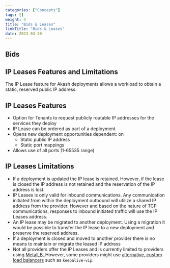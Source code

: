 ```yaml
---
categories: ["Concepts"]
tags: []
weight: 4
title: "Bids & Leases"
linkTitle: "Bids & Leases"
date: 2023-03-30
---
```


## Bids

## IP Leases Features and Limitations

The IP Lease feature for Akash deployments allows a workload to obtain a static, reserved public IP address.

## IP Leases Features

* Option for Tenants to request publicly routable IP addresses for the services they deploy
* IP Lease can be ordered as part of a deployment
* Opens new deployment opportunities dependent: on&#x20;
    * Static public IP address
    * Static port mappings
* Allows use of all ports (1-65535 range)

## IP Leases Limitations

* If a deployment is updated the IP lease is retained.  However, if the lease is closed the IP address is not retained and the reservation of the IP address is lost.
* IP Leases is only valid for inbound communications.  Any communication initiated from within the deployment outbound will utilize a shared IP address from the provider.  However and based on the nature of TCP communications, responses to inbound initiated traffic will use the IP Leases address.
* An IP lease may be migrated to another deployment. Using a migration it would be possible to transfer the IP lease to a new deployment and preserve the reserved address.
* If a deployment is closed and moved to another provider there is no means to maintain or migrate the leased IP address
* Not all providers offer the IP Leases and is currently limited to providers using [MetalLB. ](https://metallb.universe.tf/installation/clouds/)However, some providers might use [alternative, custom load balancers](https://metallb.universe.tf/installation/clouds/#alternatives) such as `keepalive-vip`.
